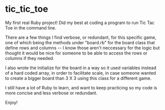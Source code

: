 # tic_tic_toe

My first real Ruby project! Did my best at coding a program to run Tic Tac Toe in the command line.

There are a few things I find verbose, or redundant, for this specific game, one of which being the methods under "board.rb" for the board class that define rows and columns -- I know those aren't neccessary for the logic but thought it would be nice for someone to be able to access the rows or columns if they needed.

I also wrote the initialize for the board in a way so it used variables instead of a hard coded array, in order to facilitate scale, in case someone wanted to create a bigger board than 3 X 3 using this class for a different game.

I still have a lot of Ruby to learn, and want to keep practicing so my code is more concise and less verbose or redundant.

Enjoy!